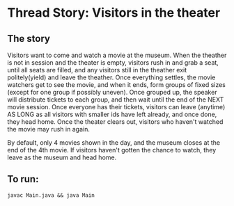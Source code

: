 # Thread Story: Visitors in the theater

## The story

Visitors want to come and watch a movie at the museum. When the theather is not in session and the theater is empty, visitors rush in and grab a seat, until all seats are filled, and any visitors still in the theather exit politely(yield) and leave the theather. Once everything settles, the movie watchers get to see the movie, and when it ends, form groups of fixed sizes (except for one group if possibly uneven). Once grouped up, the speaker will distribute tickets to each group, and then wait until the end of the NEXT movie session. Once everyone has their tickets, visitors can leave (anytime) AS LONG as all visitors with smaller ids have left already, and once done, they head home. Once the theater clears out, visitors who haven't watched the movie may rush in again.

By default, only 4 movies shown in the day, and the museum closes at the end of the 4th movie. If visitors haven't gotten the chance to watch, they leave as the museum and head home.


## To run:


`javac Main.java && java Main`
